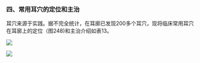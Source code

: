 ### 四、常用耳穴的定位和主治

耳穴来源于实践。据不完全统计，在耳廓已发现200多个耳穴，现将临床常用耳穴在耳廓上的定位（图248)和主治介绍如表13。

![](img/图248.jpg)

![](img/表13.jpg)
